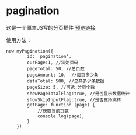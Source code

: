 # pagination
这是一个原生JS写的分页插件  [预览链接](https://idzhiwei.github.io/pagination/ "预览链接")

使用方法：
```
new myPagination({
        id: 'pagination',
        curPage:1, //初始页码
        pageTotal: 50, //总页数
		pageAmount: 10,  //每页多少条
        dataTotal: 500, //总共多少条数据
		pageSize: 5, //可选,分页个数
        showPageTotalFlag:true, //是否显示数据统计
        showSkipInputFlag:true, //是否支持跳转
        getPage: function (page) {
            //获取当前页数
            console.log(page);
        }
    })
```
